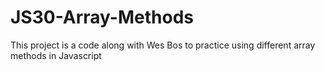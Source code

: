 # JS30-Array-Methods 
This project is a code along with Wes Bos to practice using different array methods in Javascript
